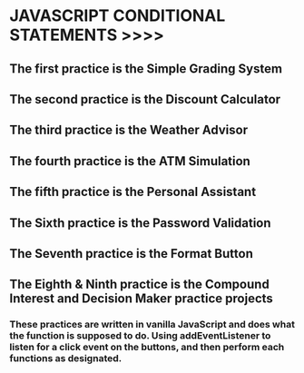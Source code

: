 # JAVASCRIPT CONDITIONAL STATEMENTS >>>>
## The first practice is the Simple Grading System
## The second practice is the Discount Calculator
## The third practice is the Weather Advisor
## The fourth practice is the ATM Simulation
## The fifth practice is the Personal Assistant
## The Sixth practice is the Password Validation
## The Seventh practice is the Format Button
## The Eighth & Ninth practice is the Compound Interest and Decision Maker practice projects

### These practices are written in vanilla JavaScript and does what the function is supposed to do. Using addEventListener to listen for a click event on the buttons, and then perform each functions as designated.